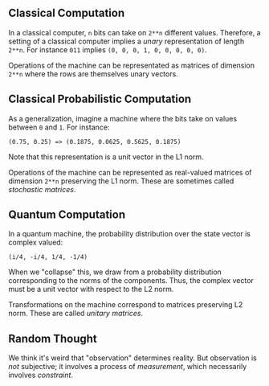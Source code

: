 ## Classical Computation

In a classical computer, `n` bits can take on `2**n` different
values. Therefore, a setting of a classical computer implies a *unary*
representation of length `2**n`. For instance `011` implies `(0, 0, 0,
1, 0, 0, 0, 0, 0)`.

Operations of the machine can be representated as matrices of
dimension `2**n` where the rows are themselves unary vectors.

## Classical Probabilistic Computation

As a generalization, imagine a machine where the bits take on values
between `0` and `1`. For instance:

    (0.75, 0.25) => (0.1875, 0.0625, 0.5625, 0.1875)

Note that this representation is a unit vector in the L1 norm.

Operations of the machine can be represented as real-valued matrices
of dimension `2**n` preserving the L1 norm. These are sometimes called
*stochastic matrices*.

## Quantum Computation

In a quantum machine, the probability distribution over the state
vector is complex valued:

    (i/4, -i/4, 1/4, -1/4)

When we "collapse" this, we draw from a probability distribution
corresponding to the norms of the components. Thus, the complex vector
must be a unit vector with respect to the L2 norm.

Transformations on the machine correspond to matrices preserving L2
norm. These are called *unitary matrices*.

## Random Thought

We think it's weird that "observation" determines reality. But
observation is *not* subjective; it involves a process of
*measurement*, which necessarily involves *constraint*.
